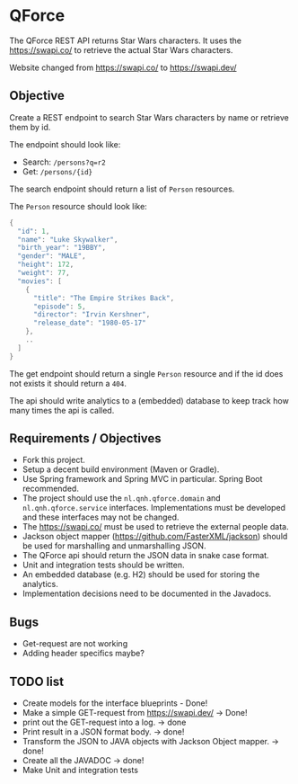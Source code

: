 # QForce

The QForce REST API returns Star Wars characters.
It uses the <https://swapi.co/> to retrieve the actual Star Wars characters.

Website changed from <https://swapi.co/> to <https://swapi.dev/>

## Objective

Create a REST endpoint to search Star Wars characters by name or retrieve them by id.

The endpoint should look like:

* Search: `/persons?q=r2`
* Get: `/persons/{id}`

The search endpoint should return a list of `Person` resources.

The `Person` resource should look like:

```JAVA
{
  "id": 1,
  "name": "Luke Skywalker",
  "birth_year": "19BBY",
  "gender": "MALE",
  "height": 172,
  "weight": 77,
  "movies": [
    {
      "title": "The Empire Strikes Back",
      "episode": 5,
      "director": "Irvin Kershner",
      "release_date": "1980-05-17"
    },
    ..
  ]
}

```

The get endpoint should return a single `Person` resource and if the id does not exists it should return a `404`.

The api should write analytics to a (embedded) database to keep track how many times the api is called.

## Requirements / Objectives

* Fork this project.
* Setup a decent build environment (Maven or Gradle).
* Use Spring framework and Spring MVC in particular. Spring Boot recommended.
* The project should use the `nl.qnh.qforce.domain` and `nl.qnh.qforce.service` interfaces. Implementations must be developed and these interfaces may not be changed.
* The <https://swapi.co/> must be used to retrieve the external people data.
* Jackson object mapper (<https://github.com/FasterXML/jackson>) should be used for marshalling and unmarshalling JSON.
* The QForce api should return the JSON data in snake case format.
* Unit and integration tests should be written.
* An embedded database (e.g. H2) should be used for storing the analytics.
* Implementation decisions need to be documented in the Javadocs.

## Bugs

* Get-request are not working
* Adding header specifics maybe?

## TODO list

* Create models for the interface blueprints - Done!
* Make a simple GET-request from <https://swapi.dev/> -> Done!
* print out the GET-request into a log. -> done
* Print result in a JSON format body. -> done!
* Transform the JSON to JAVA objects with Jackson Object mapper. -> done!
* Create all the JAVADOC -> done!
* Make Unit and integration tests
